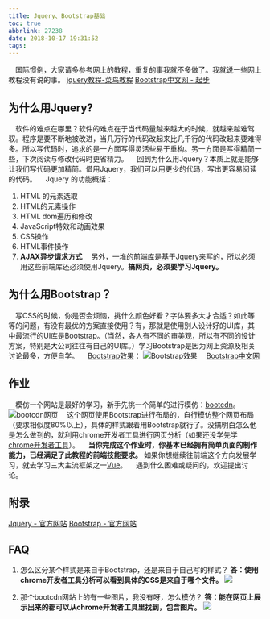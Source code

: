 ```yaml
---
title: Jquery、Bootstrap基础
toc: true
abbrlink: 27238
date: 2018-10-17 19:31:52
tags:
---
```


&emsp;国际惯例，大家请多参考网上的教程，重复的事我就不多做了。我就说一些网上教程没有说的事。
[jquery教程-菜鸟教程](https://www.runoob.com/jquery/jquery-tutorial.html)
[Bootstrap中文网 - 起步](https://v3.bootcss.com/getting-started/)

## 为什么用Jquery?
&emsp;软件的难点在哪里？软件的难点在于当代码量越来越大的时候，就越来越难驾驭。程序是要不断地被改进，当几万行的代码改起来比几千行的代码改起来要难得多。所以写代码时，追求的是一方面写得灵活些易于重构。另一方面是写得精简一些，下次阅读与修改代码时更省精力。
&emsp;回到为什么用Jquery？本质上就是能够让我们写代码更加精简。借用Jquery，我们可以用更少的代码，写出更容易阅读的代码。
&emsp;Jquery 的功能概括：
1. HTML 的元素选取 
2. HTML的元素操作
3. HTML dom遍历和修改
4. JavaScript特效和动画效果
5. CSS操作
6. HTML事件操作
7. __AJAX异步请求方式__
&emsp;另外，一堆的前端库是基于Jquery来写的，所以必须用这些前端库还必须使用Jquery。__搞网页，必须要学习Jquery。__

## 为什么用Bootstrap？
&emsp;写CSS的时候，你是否会烦恼，挑什么颜色好看？字体要多大才合适？如此等等的问题，有没有最优的方案直接使用？有，那就是使用别人设计好的UI库，其中最流行的UI库是Bootstrap。（当然，各人有不同的审美观，所以有不同的设计方案，特别是大公司往往有自己的UI库。）学习Bootstrap是因为网上资源及相关讨论最多，方便自学。
&emsp;[Bootstrap效果](https://v3.bootcss.com/examples/theme/)：
![Bootstrap效果](/blog_images/005BIQVbgy1fwcmtp4nuoj30y60pl769.jpg)
&emsp;[Bootstrap中文网](http://www.bootcss.com/)

## 作业
&emsp;模仿一个网站是最好的学习，新手先挑一个简单的进行模仿：[bootcdn](https://www.bootcdn.cn/)。
![bootcdn网页](/blog_images/005BIQVbgy1fwcmwryxnxj31hc0q2409.jpg)
&emsp;这个网页使用Bootstrap进行布局的，自行模仿整个网页布局（要求相似度80%以上），具体的样式跟着用Bootstrap就行了。没搞明白怎么他是怎么做到的，就利用chrome开发者工具进行网页分析（如果还没学先学[chrome开发者工具](/posts/52429)）。
&emsp;__当你完成这个作业时，你基本已经拥有简单页面的制作能力，已经满足了此教程的前端技能要求。__ 如果你想继续往前端这个方向发展学习，就去学习三大主流框架之一[Vue](https://cn.vuejs.org/)。
&emsp;遇到什么困难或疑问的，欢迎提出讨论。

## 附录
[Jquery - 官方网站](https://jquery.com/)
[Bootstrap - 官方网站](https://getbootstrap.com/)

## FAQ

1. 怎么区分某个样式是来自于Bootstrap，还是来自于自己写的样式？
__答：使用chrome开发者工具分析可以看到具体的CSS是来自于哪个文件。__
![](/blog_images/005BIQVbgy1fxqb0tbdchj31hc0q20wf.jpg)

2. 那个bootcdn网站上的有一些图片，我没有呀，怎么模仿？
__答：能在网页上展示出来的都可以从chrome开发者工具里找到，包含图片。__
![](/blog_images/005BIQVbgy1fxqb4omlslj31hc0t40ww.jpg)